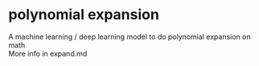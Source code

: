 # polynomial expansion

A machine learning / deep learning model to do polynomial expansion on math
<br>
More info in expand.md
